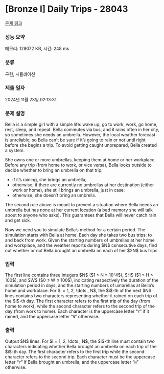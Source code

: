 # [Bronze I] Daily Trips - 28043 

[문제 링크](https://www.acmicpc.net/problem/28043) 

### 성능 요약

메모리: 129072 KB, 시간: 248 ms

### 분류

구현, 시뮬레이션

### 제출 일자

2024년 11월 23일 02:13:31

### 문제 설명

<p>Bella is a simple girl with a simple life: wake up, go to work, work, go home, rest, sleep, and repeat. Bella commutes via bus, and it rains often in her city, so sometimes she needs an umbrella. However, the local weather forecast is unreliable, so Bella can’t be sure if it’s going to rain or not until right before she begins a trip. To avoid getting caught unprepared, Bella created a system.</p>

<p>She owns one or more umbrellas, keeping them at home or her workplace. Before any trip (from home to work, or vice versa), Bella looks outside to decide whether to bring an umbrella on that trip:</p>

<ul>
	<li>if it’s raining, she brings an umbrella;</li>
	<li>otherwise, if there are currently no umbrellas at her destination (either work or home), she still brings an umbrella, just in case;</li>
	<li>otherwise, she doesn’t bring an umbrella.</li>
</ul>

<p>The second rule above is meant to prevent a situation where Bella needs an umbrella but has none at her current location (a bad memory she will talk about to anyone who asks). This guarantees that Bella will never catch rain and get sick.</p>

<p>Now we need you to simulate Bella’s method for a certain period. The simulation starts with Bella at home. Each day she takes two bus trips: to and back from work. Given the starting numbers of umbrellas at her home and workplace, and the weather reports during $N$ consecutive days, find out whether or not Bella brought an umbrella on each of her $2N$ bus trips.</p>

### 입력 

 <p>The first line contains three integers $N$ ($1 ≤ N ≤ 10^4$), $H$ ($1 ≤ H ≤ 100$), and $W$ ($0 ≤ W ≤ 100$), indicating respectively the duration of the simulation period in days, and the starting numbers of umbrellas at Bella’s home and workplace. For $i = 1, 2, \dots , N$, the $i$-th of the next $N$ lines contains two characters representing whether it rained on each trip of the $i$-th day. The first character refers to the first trip of the day (from home to work), while the second character refers to the second trip of the day (from work to home). Each character is the uppercase letter “<code>Y</code>” if it rained, and the uppercase letter “<code>N</code>” otherwise.</p>

### 출력 

 <p>Output $N$ lines. For $i = 1, 2, \dots , N$, the $i$-th line must contain two characters indicating whether Bella brought an umbrella on each trip of the $i$-th day. The first character refers to the first trip while the second character refers to the second trip. Each character must be the uppercase letter “<code>Y</code>” if Bella brought an umbrella, and the uppercase letter “<code>N</code>” otherwise.</p>


